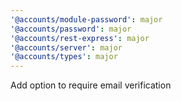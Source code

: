 ```yaml
---
'@accounts/module-password': major
'@accounts/password': major
'@accounts/rest-express': major
'@accounts/server': major
'@accounts/types': major
---
```


Add option to require email verification
